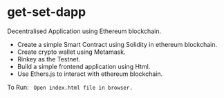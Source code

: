 # get-set-dapp
Decentralised Application using Ethereum blockchain.

* Create a simple Smart Contract using Solidity in ethereum blockchain. 
* Create crypto wallet using Metamask.
* Rinkey as the Testnet.
* Build a simple frontend application using Html.
* Use Ethers.js to interact with ethereum blockchain.

To Run: 
` Open index.html file in browser.`
